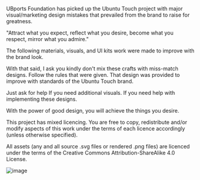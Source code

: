 UBports Foundation has picked up the Ubuntu Touch project with major visual/marketing design mistakes that prevailed from the brand to raise for greatness. 

"Attract what you expect, reflect what you desire, become what you respect, mirror what you admire." 

The following materials, visuals, and UI kits work were made to improve with the brand look.

With that said, I ask you kindly don't mix these crafts with miss-match designs. Follow the rules that were given. That design was provided to improve with standards of the Ubuntu Touch brand. 

Just ask for help
If you need additional visuals.
If you need help with implementing these designs.

With the power of good design, you will achieve the things you desire.

This project has mixed licencing. You are free to copy, redistribute and/or modify aspects of this work under the terms of each licence accordingly (unless otherwise specified).

All assets (any and all source .svg files or rendered .png files) are licenced under the terms of the Creative Commons Attribution-ShareAlike 4.0 License.


![image](https://user-images.githubusercontent.com/7984498/148970765-a3b177b3-ca2a-4804-9c6b-9ba82f3ddd28.png)

